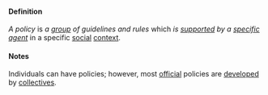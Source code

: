 #### Definition

*A policy* is *a [group](https://github.com/gcassel/Modular-Organizing-Terminology/blob/master/terms/group.md) of guidelines and rules* which *is [supported](https://github.com/gcassel/Modular-Organizing-Terminology/blob/master/terms/support.md) by a [specific](https://github.com/gcassel/Modular-Organizing-Terminology/blob/master/terms/specific.md) [agent](https://github.com/gcassel/Modular-Organizing-Terminology/blob/master/terms/agent.md)* in a specific [social](https://github.com/gcassel/Modular-Organizing-Terminology/blob/master/terms/social.md) [context](https://github.com/gcassel/Modular-Organizing-Terminology/blob/master/terms/context.md).

#### Notes

Individuals can have policies; however, most [official](https://github.com/gcassel/Modular-Organizing-Terminology/blob/master/terms/official.md) policies are [developed](https://github.com/gcassel/Modular-Organizing-Terminology/blob/master/terms/develop.md) by [collectives](https://github.com/gcassel/Modular-Organizing-Terminology/blob/master/terms/collective.md).
